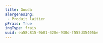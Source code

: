 ```yaml
---
title: Gouda
alergenesIng:
 - Produit laitier
pFrais: True
ingType: frais
uuid: ea58c815-9b01-428e-930d-f555d35405be
---
```

